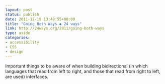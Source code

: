 ```yaml
---
layout: post
status: publish
date: 2011-12-19 13:48:55+00:00
title: "Going Both Ways ◆ 24 ways"
link: http://24ways.org/2011/going-both-ways
type: aside
categories:
- accessibility
- CSS
- design
---
```

Important things to be aware of when building bidirectional (in which languages that read from left to right, and those that read from right to left, are used) interfaces.